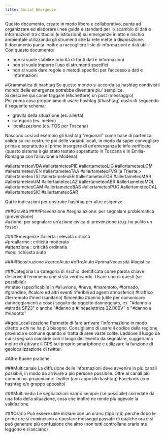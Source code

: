```yaml
---
title: Social Emergenze
---
```



Questo documento, creato in modo libero e collaborativo, punta ad organizzare ed elaborare linee guida e standard per lo scambio di dati e informazioni tra cittadini (e istituzioni) su emergenze in atto e rischio ambientale utilizzando gli strumenti che la rete mette a disposizione.  
Il documento punta inoltre a raccogliere liste di informazioni e dati utili.  
Con questo documento:
* non si vuole stabilire priorità di fonti dati e informazioni  
* non si vuole imporre l’uso di strumenti specifici   
* non si vuole dare regole o metodi specifici per l’accesso a dati e informazioni  

#Grammatica di hashtag 
Se questo mondo si accorda su hashtag condivisi il mondo delle emergenze potrebbe diventare piu' semplice.  
Si descrive qui come taggare (etichettare) un post (messaggio)  
Per prima cosa proponiamo di usare hashtag (#hashtag) costruiti seguendo il seguente schema:  
* gravità della situazione (es. allerta)  
* categoria (es. meteo)  
* localizzazione (es. TOS per Toscana)  

Nascono così ad esempio gli hashtag “regionali” come base di partenza solida su cui costruire poi delle varianti locali, in modo da saper convogliare prima e soprattutto al primo insorgere di un’emergenza le info verificate (questo sistema è già stato testato soprattutto in Toscana e in Emilia-Romagna con l’alluvione a Modena) 

\#allertameteoVDA
\#allertameteoPIE
\#allertameteoLIG
\#allertameteoLOM
\#allertameteoVEN
\#allertameteoTAA
\#allertameteoFVG (a Trieste > #allertameteoTS)
\#allertameteoER
\#allertameteoTOS
\#allertameteoMAR
\#allertameteoUM
\#allertameteoLAZ
\#allertameteoABR
\#allertameteoMOL
\#allertameteoCAM
\#allertameteoBAS
\#allertameteoPUG
\#allertameteoCAL
\#allertameteoSIC
\#allertameteoSAR

Qui le indicazioni per costruire hashtag per altre esigenze:

###Gravità
####Prevenzione
\#segnalazione: per segnalare problematica (prevenzione)  
\#azione: per segnalare un’azione civica di prevenzione (e.g. ho pulito un fosso)  

####Emergenze
\#allerta : elevata criticità  
\#preallarme : criticità moderata  
\#attenzione : criticità ordinaria  
\#sos: richiesta aiuto  

####Ricostruzione
\#cercoAiuto
\#offroAiuto
\#primaNecessità
\#logistica

###Categoria
La categoria di rischio identificata come parola chiave descrive il fenomeno che si sta verificando. Usare uno di questi (se possibile):  
\#meteo (specificabile in #alluvione, #neve, #maremoto, #tornado, #grandine, #calore ed altri eventi riferibili ad agenti atmosferici)
\#traffico
\#terremoto
\#med (sanitario)
\#incendio
\#danno (utile per comunicare danneggiamenti a cose) seguito da oggetto danneggiato, es. "#danno a #strada SP23" o anche "#danno a #lineaelettrica 22.000V" o "#danno a #viadotto" 


##geoLocalizzazione
Permette di fare arrivare l’informazione in modo diretto a chi ne ha più bisogno.
Consigliamo di usare il codice della regione, provincia e comune quando si tratta di aree vaste colite.
Laddove il luogo da cui si segnala coincide con il luogo dell’evento da segnalare, suggeriamo inoltre di attivare il GPS sul proprio smartphone e utilizzare la funzione di geolocalizzazione di twitter.

#Altre Buone pratiche

###Multicanale
La diffusione delle informazioni deve avvenire in più canali possibili, in modo da arrivare a più persone possibile.
Oltre ai canali più comuni noi proponiamo:
Twitter (con apposito hashtag)
Facebook (con hashtag e/o gruppo apposito)

###Multimedia
Le segnalazioni vanno sempre (se possibile) corredate da una foto della situazione, cosa che inoltre ne rende più agevole la validazione.

###Orario
Può essere utile iniziare con un orario (tipo h16) perché dopo le prime ore si cominciano a ripostare messaggi passate di qualche ora e si può generare più confusione che altro (non tutti controllano orario ma leggono e rilanciano)
